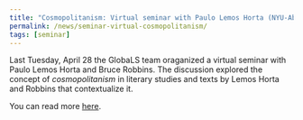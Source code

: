 ```yaml
---
title: "Cosmopolitanism: Virtual seminar with Paulo Lemos Horta (NYU-Abu Dhabi) and Bruce Robbins (Columbia University)"
permalink: /news/seminar-virtual-cosmopolitanism/
tags: [seminar]
---
```

Last Tuesday, April 28 the GlobaLS team oraganized a virtual seminar with Paulo Lemos Horta and Bruce Robbins. The discussion explored the concept of _cosmopolitanism_ in literary studies and texts by Lemos Horta and Robbins that contextualize it.

You can read more [here](https://globals.research.uoc.edu/activities/group-seminars/).
